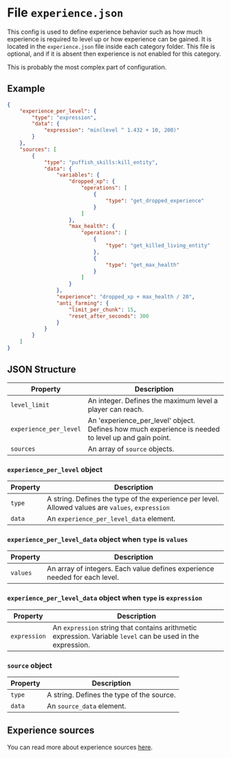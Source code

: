 # File `experience.json`

This config is used to define experience behavior such as how much experience is required to level up or how experience can be gained. It is located in the `experience.json` file inside each category folder. This file is optional, and if it is absent then experience is not enabled for this category.

This is probably the most complex part of configuration.

## Example

```json
{
	"experience_per_level": {
		"type": "expression",
		"data": {
			"expression": "min(level ^ 1.432 + 10, 200)"
		}
	},
	"sources": [
		{
			"type": "puffish_skills:kill_entity",
			"data": {
				"variables": {
					"dropped_xp": {
						"operations": [
							{
								"type": "get_dropped_experience"
							}
						]
					},
					"max_health": {
						"operations": [
							{
								"type": "get_killed_living_entity"
							},
							{
								"type": "get_max_health"
							}
						]
					}
				},
				"experience": "dropped_xp + max_health / 20",
				"anti_farming": {
					"limit_per_chunk": 15,
					"reset_after_seconds": 300
				}
			}
		}
	]
}
```

## JSON Structure

|Property|Description|
|-|-|
|`level_limit`|An integer. Defines the maximum level a player can reach.|
|`experience_per_level`|An 'experience_per_level' object. Defines how much experience is needed to level up and gain point.|
|`sources`|An array of `source` objects.|

### `experience_per_level` object

|Property|Description|
|-|-|
|`type`|A string. Defines the type of the experience per level. Allowed values are `values`, `expression`|
|`data`|An `experience_per_level_data` element.|

### `experience_per_level_data` object when `type` is `values`

|Property|Description|
|-|-|
|`values`|An array of integers. Each value defines experience needed for each level.|

### `experience_per_level_data` object when `type` is `expression`

|Property|Description|
|-|-|
|`expression`|An `expression` string that contains arithmetic expression. Variable `level` can be used in the expression.|

### `source` object

|Property|Description|
|-|-|
|`type`|A string. Defines the type of the source.|
|`data`|An `source_data` element.|

## Experience sources

You can read more about experience sources [here](/creators/configuration/experience-sources/experience-source).